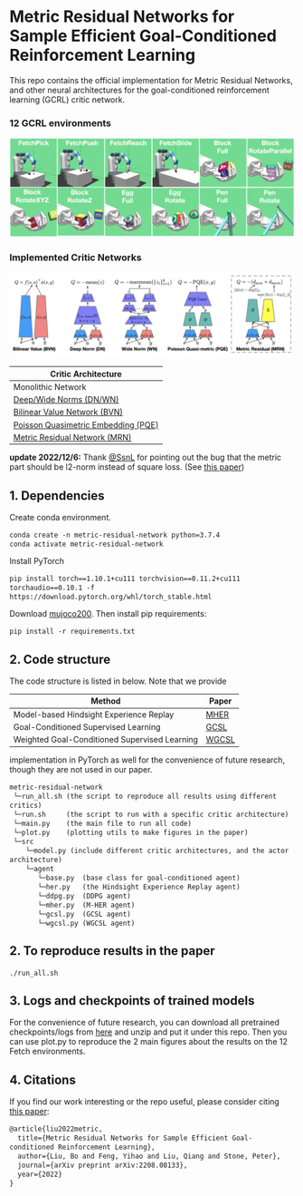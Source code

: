 # Metric Residual Networks for Sample Efficient Goal-Conditioned Reinforcement Learning

This repo contains the official implementation for Metric Residual Networks, and other
neural architectures for the goal-conditioned reinforcement learning (GCRL) critic network.

### 12 GCRL environments
<p align="center">
<img src="https://github.com/Cranial-XIX/metric-residual-network/blob/master/misc/gcrl_env.png" width="800">
<p>

### Implemented Critic Networks
<p align="center">
<img src="https://github.com/Cranial-XIX/metric-residual-network/blob/master/misc/gcrl.png" width="800">
<p>

| Critic Architecture |
| --- |
| Monolithic Network |
| [Deep/Wide Norms (DN/WN)](https://arxiv.org/pdf/2002.05825.pdf) |
| [Bilinear Value Network (BVN)](https://arxiv.org/pdf/2204.13695.pdf) |
| [Poisson Quasimetric Embedding (PQE)](https://arxiv.org/pdf/2206.15478.pdf) |
| [Metric Residual Network (MRN)](https://arxiv.org/abs/2208.08133.pdf) |

**update 2022/12/6:** Thank [@SsnL](https://github.com/SsnL) for pointing out the bug that the metric part should be l2-norm instead of square loss. (See [this paper](https://arxiv.org/abs/2211.15120))

## 1. Dependencies
Create conda environment.
```
conda create -n metric-residual-network python=3.7.4
conda activate metric-residual-network
```
Install PyTorch
```
pip install torch==1.10.1+cu111 torchvision==0.11.2+cu111 torchaudio==0.10.1 -f https://download.pytorch.org/whl/torch_stable.html
```
Download [mujoco200](https://www.roboti.us/download.html). Then install pip requirements:
```
pip install -r requirements.txt
```

## 2. Code structure
The code structure is listed in below. Note that we provide 

|             Method                      | Paper |
| --------------------------------------- | ----- |
| Model-based Hindsight Experience Replay | [MHER](https://arxiv.org/pdf/2107.00306.pdf) |
| Goal-Conditioned Supervised Learning    | [GCSL](https://openreview.net/pdf?id=rALA0Xo6yNJ) |
| Weighted Goal-Conditioned Supervised Learning | [WGCSL](https://arxiv.org/pdf/2202.04478.pdf) |

implementation in PyTorch as well for the convenience of future research, though
they are not used in our paper.
```
metric-residual-network
 └─run_all.sh (the script to reproduce all results using different critics)
 └─run.sh     (the script to run with a specific critic architecture)
 └─main.py    (the main file to run all code)
 └─plot.py    (plotting utils to make figures in the paper)
 └─src
    └─model.py (include different critic architectures, and the actor architecture)
    └─agent
       └─base.py  (base class for goal-conditioned agent)
       └─her.py   (the Hindsight Experience Replay agent)
       └─ddpg.py  (DDPG agent)
       └─mher.py  (M-HER agent)
       └─gcsl.py  (GCSL agent)
       └─wgcsl.py (WGCSL agent)
 ```

## 2. To reproduce results in the paper
```
./run_all.sh
```

## 3. Logs and checkpoints of trained models
For the convenience of future research, you can download all pretrained checkpoints/logs from [here](https://drive.google.com/file/d/1SjzP4Oezt-CZVQ_5BPx5NoI0UIi6YEnl/view?usp=sharing) and 
unzip and put it under this repo. Then you can use plot.py to reproduce 
the 2 main figures about the results on the 12 Fetch environments.

## 4. Citations
If you find our work interesting or the repo useful, please consider citing [this paper](https://arxiv.org/abs/2208.08133.pdf):
```
@article{liu2022metric,
  title={Metric Residual Networks for Sample Efficient Goal-conditioned Reinforcement Learning},
  author={Liu, Bo and Feng, Yihao and Liu, Qiang and Stone, Peter},
  journal={arXiv preprint arXiv:2208.08133},
  year={2022}
}
```
